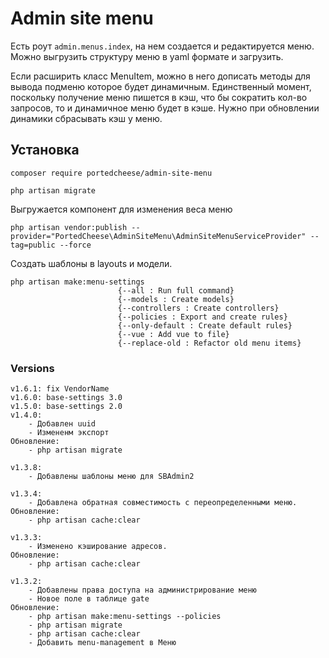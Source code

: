 # Admin site menu

Есть роут `admin.menus.index`, на нем создается и редактируется меню.
Можно выгрузить структуру меню в yaml формате и загрузить.

Если расширить класс MenuItem, можно в него дописать методы для вывода подменю которое будет динамичным. Единственный момент, поскольку получение меню пишется в кэш, что бы сократить кол-во запросов, то и динамичное меню будет в кэше. Нужно при обновлении динамики сбрасывать кэш у меню.

## Установка
`composer require portedcheese/admin-site-menu`

`php artisan migrate`

Выгружается компонент для изменения веса меню

    php artisan vendor:publish --provider="PortedCheese\AdminSiteMenu\AdminSiteMenuServiceProvider" --tag=public --force

Создать шаблоны в layouts и модели.

    php artisan make:menu-settings
                            {--all : Run full command}
                            {--models : Create models}
                            {--controllers : Create controllers}
                            {--policies : Export and create rules}
                            {--only-default : Create default rules}
                            {--vue : Add vue to file}
                            {--replace-old : Refactor old menu items}

### Versions

    v1.6.1: fix VendorName
    v1.6.0: base-settings 3.0
    v1.5.0: base-settings 2.0
    v1.4.0:
        - Добавлен uuid
        - Измененм экспорт
    Обновление:
        - php artisan migrate
        
    v1.3.8:
        - Добавлены шаблоны меню для SBAdmin2
        
    v1.3.4:
        - Добавлена обратная совместимость с переопределенными меню.
    Обновление:
        - php artisan cache:clear
        
    v1.3.3:
        - Изменено кэширование адресов.
    Обновление:
        - php artisan cache:clear
        
    v1.3.2:
        - Добавлены права доступа на администрирование меню
        - Новое поле в таблице gate
    Обновление:
        - php artisan make:menu-settings --policies
        - php artisan migrate
        - php artisan cache:clear
        - Добавить menu-management в Меню